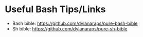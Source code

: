 # Useful Bash Tips/Links

- Bash bible: <https://github.com/dylanaraps/pure-bash-bible>
- Sh bible: <https://github.com/dylanaraps/pure-sh-bible>

<!-- vim: set nospell: -->
